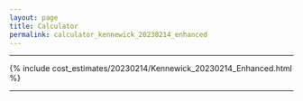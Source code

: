 ```yaml
---
layout: page
title: Calculator
permalink: calculator_kennewick_20230214_enhanced
---
```


___

{% include cost_estimates/20230214/Kennewick_20230214_Enhanced.html %}

___


